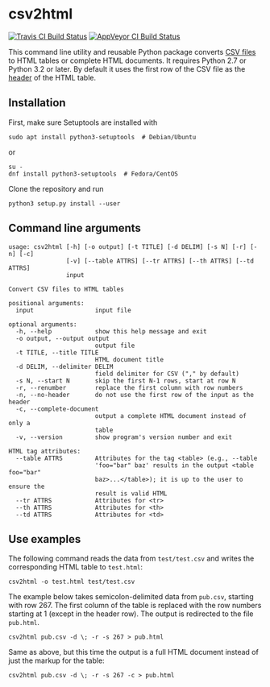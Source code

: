 csv2html
========

[![Travis CI Build Status](https://travis-ci.org/dbohdan/csv2html.svg?branch=master)](https://travis-ci.org/dbohdan/csv2html)
[![AppVeyor CI Build Status](https://ci.appveyor.com/api/projects/status/github/dbohdan/csv2html?branch=master&svg=true)](https://ci.appveyor.com/project/dbohdan/csv2html)

This command line utility and reusable Python package converts [CSV files](http://en.wikipedia.org/wiki/Comma-separated_values) to HTML tables or complete HTML documents. It requires Python 2.7 or Python 3.2 or later. By default it uses the first row of the CSV file as the [header](https://developer.mozilla.org/en/docs/Web/HTML/Element/th) of the HTML table.


Installation
------------

First, make sure Setuptools are installed with

    sudo apt install python3-setuptools  # Debian/Ubuntu

or

    su -
    dnf install python3-setuptools  # Fedora/CentOS

Clone the repository and run

    python3 setup.py install --user


Command line arguments
----------------------

    usage: csv2html [-h] [-o output] [-t TITLE] [-d DELIM] [-s N] [-r] [-n] [-c]
                    [-v] [--table ATTRS] [--tr ATTRS] [--th ATTRS] [--td ATTRS]
                    input

    Convert CSV files to HTML tables

    positional arguments:
      input                 input file

    optional arguments:
      -h, --help            show this help message and exit
      -o output, --output output
                            output file
      -t TITLE, --title TITLE
                            HTML document title
      -d DELIM, --delimiter DELIM
                            field delimiter for CSV ("," by default)
      -s N, --start N       skip the first N-1 rows, start at row N
      -r, --renumber        replace the first column with row numbers
      -n, --no-header       do not use the first row of the input as the header
      -c, --complete-document
                            output a complete HTML document instead of only a
                            table
      -v, --version         show program's version number and exit

    HTML tag attributes:
      --table ATTRS         Attributes for the tag <table> (e.g., --table
                            'foo="bar" baz' results in the output <table foo="bar"
                            baz>...</table>); it is up to the user to ensure the
                            result is valid HTML
      --tr ATTRS            Attributes for <tr>
      --th ATTRS            Attributes for <th>
      --td ATTRS            Attributes for <td>


Use examples
------------

The following command reads the data from `test/test.csv` and writes the corresponding HTML table to `test.html`:

    csv2html -o test.html test/test.csv

The example below takes semicolon-delimited data from `pub.csv`, starting with row 267. The first column of the table is replaced with the row numbers starting at 1 (except in the header row). The output is redirected to the file `pub.html`.

    csv2html pub.csv -d \; -r -s 267 > pub.html

Same as above, but this time the output is a full HTML document instead of just the markup for the table:

    csv2html pub.csv -d \; -r -s 267 -c > pub.html
